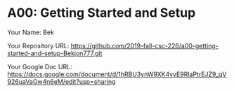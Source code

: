 # A00: Getting Started and Setup

Your Name: Bek

Your Repository URL: https://github.com/2019-fall-csc-226/a00-getting-started-and-setup-Bekjon777.git

Your Google Doc URL: https://docs.google.com/document/d/1hRBU3ynW9XK4vyE9RlaPtrEJZ9_qV926uaVaGw4n6eM/edit?usp=sharing
